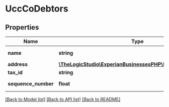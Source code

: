 # UccCoDebtors

## Properties
Name | Type | Description | Notes
------------ | ------------- | ------------- | -------------
**name** | **string** | Co-debtor type | [optional] 
**address** | [**\TheLogicStudio\ExperianBusinessesPHP\Model\AddressResult**](AddressResult.md) |  | [optional] 
**tax_id** | **string** | Tax ID | [optional] 
**sequence_number** | **float** | Sequence number | [optional] 

[[Back to Model list]](../README.md#documentation-for-models) [[Back to API list]](../README.md#documentation-for-api-endpoints) [[Back to README]](../README.md)


